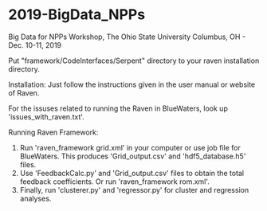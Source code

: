 # 2019-BigData_NPPs
Big Data for NPPs Workshop, The Ohio State University Columbus, OH - Dec. 10-11, 2019

Put "framework/CodeInterfaces/Serpent" directory to your raven installation directory. 

Installation: Just follow the instructions given in the user manual or website of Raven. 

For the issuses related to running the Raven in BlueWaters, look up 'issues_with_raven.txt'.  

Running Raven Framework:

1. Run 'raven_framework grid.xml' in your computer or use job file for BlueWaters. This produces 'Grid_output.csv' and 'hdf5_database.h5' files.  
2. Use 'FeedbackCalc.py' and 'Grid_output.csv' files to obtain the total feedback coefficients. Or run 'raven_framework rom.xml'.
3. Finally, run 'clusterer.py' and 'regressor.py' for cluster and regression analyses.
